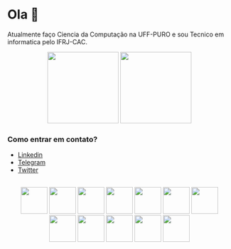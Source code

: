 # Ola 👋

Atualmente faço Ciencia da Computação na UFF-PURO e sou Tecnico em informatica pelo IFRJ-CAC.

<div align="center">
 <img height="160em" src="https://github-readme-stats.vercel.app/api?username=tetr4k&show_icons=true&hide=stars,issues&theme=react">
 <img height="160em" src="https://github-readme-stats.vercel.app/api/top-langs/?username=tetr4k&layout=compact&langs_count=5&theme=react&exclude_repo=LancaBolinhas&hide=Assembly,Makefile,Objective-C">
</div>

### Como entrar em contato?

* [Linkedin](https://www.linkedin.com/in/gabrielr-dev/)
* [Telegram](https://t.me/ribeir_tk)
* [Twitter](https://twitter.com/ribeir_tk)

##

<div align="center">
 <img height="60em" src="https://cdn.jsdelivr.net/gh/devicons/devicon/icons/javascript/javascript-plain.svg">
 <img height="60em" src="https://cdn.jsdelivr.net/gh/devicons/devicon/icons/typescript/typescript-plain.svg">
 <img height="60em" src="https://cdn.jsdelivr.net/gh/devicons/devicon/icons/html5/html5-plain.svg">
 <img height="60em" src="https://cdn.jsdelivr.net/gh/devicons/devicon/icons/css3/css3-plain.svg">
 <img height="60em" src="https://cdn.jsdelivr.net/gh/devicons/devicon/icons/bootstrap/bootstrap-plain.svg">
 <img height="60em" src="https://cdn.jsdelivr.net/gh/devicons/devicon/icons/docker/docker-plain.svg">
 <img height="60em" src="https://cdn.jsdelivr.net/gh/devicons/devicon/icons/sass/sass-original.svg">
 <img height="60em" src="https://cdn.jsdelivr.net/gh/devicons/devicon/icons/react/react-original.svg">
 <img height="60em" src="https://cdn.jsdelivr.net/gh/devicons/devicon/icons/mysql/mysql-original.svg">
 <img height="60em" src="https://cdn.jsdelivr.net/gh/devicons/devicon/icons/c/c-original.svg">
 <img height="60em" src="https://cdn.jsdelivr.net/gh/devicons/devicon/icons/python/python-original.svg">
 <img height="60em" src="https://cdn.jsdelivr.net/gh/devicons/devicon/icons/java/java-original.svg">
</div>
